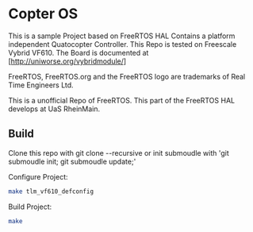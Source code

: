 Copter OS
======================================

This is a sample Project based on FreeRTOS HAL Contains a platform independent Quatocopter Controller. 
This Repo is tested on Freescale Vybrid VF610. The Board is documented at [http://uniworse.org/vybridmodule/]

FreeRTOS, FreeRTOS.org and the FreeRTOS logo are trademarks of Real Time Engineers Ltd. 

This is a unofficial Repo of FreeRTOS. This part of the FreeRTOS HAL develops at UaS RheinMain. 

Build
-----
Clone this repo with git clone --recursive or init submoudle with 'git submoudle init; git submoudle update;'

Configure Project: 

```sh
make tlm_vf610_defconfig
```

Build Project: 
```sh
make
```
